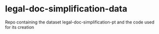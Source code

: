 # legal-doc-simplification-data
Repo containing the dataset legal-doc-simplification-pt and the code used for its creation
